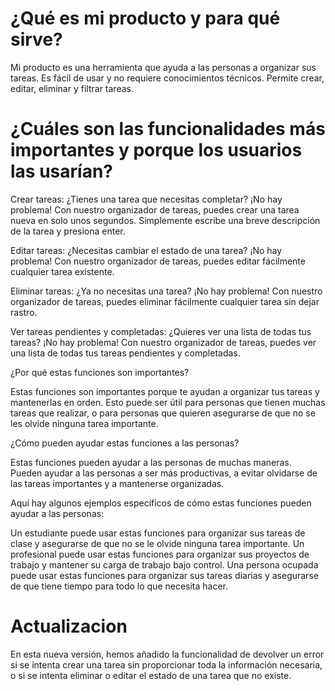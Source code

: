 # ¿Qué es mi producto y para qué sirve?

Mi producto es una herramienta que ayuda a las personas a organizar sus tareas. Es fácil de usar y no requiere conocimientos técnicos. Permite crear, editar, eliminar y filtrar tareas.

# ¿Cuáles son las funcionalidades más importantes y porque los usuarios las usarían?

Crear tareas: ¿Tienes una tarea que necesitas completar? ¡No hay problema! Con nuestro organizador de tareas, puedes crear una tarea nueva en solo unos segundos. Simplemente escribe una breve descripción de la tarea y presiona enter.

Editar tareas: ¿Necesitas cambiar el estado de una tarea? ¡No hay problema! Con nuestro organizador de tareas, puedes editar fácilmente cualquier tarea existente.

Eliminar tareas: ¿Ya no necesitas una tarea? ¡No hay problema! Con nuestro organizador de tareas, puedes eliminar fácilmente cualquier tarea sin dejar rastro.

Ver tareas pendientes y completadas: ¿Quieres ver una lista de todas tus tareas? ¡No hay problema! Con nuestro organizador de tareas, puedes ver una lista de todas tus tareas pendientes y completadas.

¿Por qué estas funciones son importantes?

Estas funciones son importantes porque te ayudan a organizar tus tareas y mantenerlas en orden. Esto puede ser útil para personas que tienen muchas tareas que realizar, o para personas que quieren asegurarse de que no se les olvide ninguna tarea importante.

¿Cómo pueden ayudar estas funciones a las personas?

Estas funciones pueden ayudar a las personas de muchas maneras. Pueden ayudar a las personas a ser más productivas, a evitar olvidarse de las tareas importantes y a mantenerse organizadas.

Aquí hay algunos ejemplos específicos de cómo estas funciones pueden ayudar a las personas:

Un estudiante puede usar estas funciones para organizar sus tareas de clase y asegurarse de que no se le olvide ninguna tarea importante.
Un profesional puede usar estas funciones para organizar sus proyectos de trabajo y mantener su carga de trabajo bajo control.
Una persona ocupada puede usar estas funciones para organizar sus tareas diarias y asegurarse de que tiene tiempo para todo lo que necesita hacer.

# Actualizacion

En esta nueva versión, hemos añadido la funcionalidad de devolver un error si se intenta crear una tarea sin proporcionar toda la información necesaria, o si se intenta eliminar o editar el estado de una tarea que no existe.